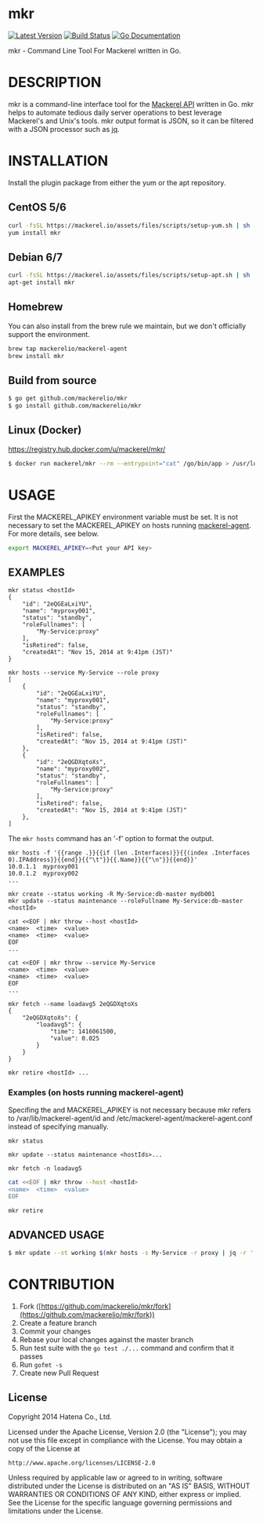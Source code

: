 mkr
===
[![Latest Version](https://img.shields.io/github/release/mackerelio/mkr.svg?style=flat-square)][release]
[![Build Status](https://img.shields.io/travis/mackerelio/mkr.svg?style=flat-square)][travis]
[![Go Documentation](https://img.shields.io/badge/go-documentation-blue.svg?style=flat-square)][godocs]

[release]: https://github.com/mackerelio/mkr/releases
[travis]: http://travis-ci.org/mackerelio/mkr
[godocs]: http://godoc.org/github.com/mackerelio/mkr

mkr - Command Line Tool For Mackerel written in Go.

# DESCRIPTION

mkr is a command-line interface tool for the [Mackerel API](http://help-ja.mackerel.io/entry/spec/api/v0) written in Go.
mkr helps to automate tedious daily server operations to best leverage Mackerel's and Unix's tools.
mkr output format is JSON, so it can be filtered with a JSON processor such as [jq](http://stedolan.github.io/jq/).

# INSTALLATION

Install the plugin package from either the yum or the apt repository.

## CentOS 5/6

```bash
curl -fsSL https://mackerel.io/assets/files/scripts/setup-yum.sh | sh
yum install mkr
```

## Debian 6/7

```bash
curl -fsSL https://mackerel.io/assets/files/scripts/setup-apt.sh | sh
apt-get install mkr
```

## Homebrew
You can also install from the brew rule we maintain, but we don't officially support the environment.
```bash
brew tap mackerelio/mackerel-agent
brew install mkr
```

## Build from source
```bash
$ go get github.com/mackerelio/mkr
$ go install github.com/mackerelio/mkr
```

## Linux (Docker)

https://registry.hub.docker.com/u/mackerel/mkr/

```bash
$ docker run mackerel/mkr --rm --entrypoint="cat" /go/bin/app > /usr/local/bin/mkr && chmod +x /usr/local/bin/mkr
```

# USAGE

First the MACKEREL_APIKEY environment variable must be set. It is not necessary to set the MACKEREL_APIKEY on hosts running [mackerel-agent](https://github.com/mackerelio/mackerel-agent). For more details, see below.

```bash
export MACKEREL_APIKEY=<Put your API key>
```

## EXAMPLES

```
mkr status <hostId>
{
    "id": "2eQGEaLxiYU",
    "name": "myproxy001",
    "status": "standby",
    "roleFullnames": [
        "My-Service:proxy"
    ],
    "isRetired": false,
    "createdAt": "Nov 15, 2014 at 9:41pm (JST)"
}
```

```
mkr hosts --service My-Service --role proxy
[
    {
        "id": "2eQGEaLxiYU",
        "name": "myproxy001",
        "status": "standby",
        "roleFullnames": [
            "My-Service:proxy"
        ],
        "isRetired": false,
        "createdAt": "Nov 15, 2014 at 9:41pm (JST)"
    },
    {
        "id": "2eQGDXqtoXs",
        "name": "myproxy002",
        "status": "standby",
        "roleFullnames": [
            "My-Service:proxy"
        ],
        "isRetired": false,
        "createdAt": "Nov 15, 2014 at 9:41pm (JST)"
    },
]
```

The `mkr hosts` command has an '-f' option to format the output.

```
mkr hosts -f '{{range .}}{{if (len .Interfaces)}}{{(index .Interfaces 0).IPAddress}}{{end}}{{"\t"}}{{.Name}}{{"\n"}}{{end}}'
10.0.1.1  myproxy001
10.0.1.2  myproxy002
...
```

```
mkr create --status working -R My-Service:db-master mydb001
mkr update --status maintenance --roleFullname My-Service:db-master <hostId>
```

```
cat <<EOF | mkr throw --host <hostId>
<name>  <time>  <value>
<name>  <time>  <value>
EOF
...

cat <<EOF | mkr throw --service My-Service
<name>  <time>  <value>
<name>  <time>  <value>
EOF
...
```

```
mkr fetch --name loadavg5 2eQGDXqtoXs
{
    "2eQGDXqtoXs": {
        "loadavg5": {
            "time": 1416061500,
            "value": 0.025
        }
    }
}
```

```
mkr retire <hostId> ...
```

### Examples (on hosts running mackerel-agent)

Specifing the <hostId> and MACKEREL_APIKEY is not necessary because mkr refers to /var/lib/mackerel-agent/id and /etc/mackerel-agent/mackerel-agent.conf instead of specifying manually.

```
mkr status
```

```
mkr update --status maintenance <hostIds>...
```

```
mkr fetch -n loadavg5
```

```bash
cat <<EOF | mkr throw --host <hostId>
<name>  <time>  <value>
EOF
```

```
mkr retire
```

## ADVANCED USAGE

```bash
$ mkr update --st working $(mkr hosts -s My-Service -r proxy | jq -r '.[].id')
```

# CONTRIBUTION

1. Fork ([https://github.com/mackerelio/mkr/fork](https://github.com/mackerelio/mkr/fork))
2. Create a feature branch
3. Commit your changes
4. Rebase your local changes against the master branch
5. Run test suite with the `go test ./...` command and confirm that it passes
6. Run `gofmt -s`
7. Create new Pull Request


License
----------

Copyright 2014 Hatena Co., Ltd.

Licensed under the Apache License, Version 2.0 (the "License"); you may not use this file except in compliance with the License. You may obtain a copy of the License at

    http://www.apache.org/licenses/LICENSE-2.0

Unless required by applicable law or agreed to in writing, software distributed under the License is distributed on an "AS IS" BASIS, WITHOUT WARRANTIES OR CONDITIONS OF ANY KIND, either express or implied. See the License for the specific language governing permissions and limitations under the License.
